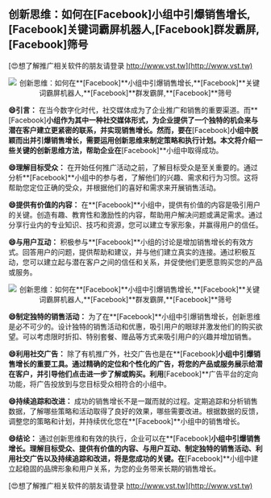 ## **创新思维：如何在**[Facebook]**小组中引爆销售增长,**[Facebook]**关键词霸屏机器人,**[Facebook]**群发霸屏,**[Facebook]**筛号**

[😍想了解推广相关软件的朋友请登录 http://www.vst.tw](http://www.vst.tw)

 <center><img src="https://vst.tw/MP4/tuiguang/png/7.png" alt="创新思维：如何在**[Facebook]**小组中引爆销售增长,**[Facebook]**关键词霸屏机器人,**[Facebook]**群发霸屏,**[Facebook]**筛号"></center>

**😄引言：**
在当今数字化时代，社交媒体成为了企业推广和销售的重要渠道。而**[Facebook]**小组作为其中一种社交媒体形式，为企业提供了一个独特的机会来与潜在客户建立更紧密的联系，并实现销售增长。然而，要在**[Facebook]**小组中脱颖而出并引爆销售增长，需要运用创新思维来制定策略和执行计划。本文将介绍一些关键的创新思维方法，帮助企业在**[Facebook]**小组中取得成功。

**😄理解目标受众：**
在开始任何推广活动之前，了解目标受众是至关重要的。通过分析**[Facebook]**小组中的参与者，了解他们的兴趣、需求和行为习惯。这将帮助您定位正确的受众，并根据他们的喜好和需求来开展销售活动。

**😄提供有价值的内容：**
在**[Facebook]**小组中，提供有价值的内容是吸引用户的关键。创造有趣、教育性和激励性的内容，帮助用户解决问题或满足需求。通过分享行业内的专业知识、技巧和资源，您可以建立专家形象，并赢得用户的信任。

**😄与用户互动：**
积极参与**[Facebook]**小组的讨论是增加销售增长的有效方式。回答用户的问题，提供帮助和建议，并与他们建立真实的连接。通过积极互动，您可以建立起与潜在客户之间的信任和关系，并促使他们更愿意购买您的产品或服务。

 <center><img src="https://vst.tw/MP4/tuiguang/png/5.png" alt="创新思维：如何在**[Facebook]**小组中引爆销售增长,**[Facebook]**关键词霸屏机器人,**[Facebook]**群发霸屏,**[Facebook]**筛号"></center>

**😄制定独特的销售活动：**
为了在**[Facebook]**小组中引爆销售增长，创新思维是必不可少的。设计独特的销售活动和优惠，吸引用户的眼球并激发他们的购买欲望。可以考虑限时折扣、特别套餐、赠品等方式来吸引用户的兴趣并增加销售。

**😄利用社交广告：**
除了有机推广外，社交广告也是在**[Facebook]**小组中引爆销售增长的重要工具。通过精确的定位和个性化的广告，将您的产品或服务展示给潜在客户，并引导他们点击进一步了解或购买。利用**[Facebook]**广告平台的定向功能，将广告投放到与您目标受众相符合的小组中。

**😄持续追踪和改进：**
成功的销售增长不是一蹴而就的过程。定期追踪和分析销售数据，了解哪些策略和活动取得了良好的效果，哪些需要改进。根据数据的反馈，调整您的策略和计划，并持续优化您在**[Facebook]**小组中的销售增长。

**😄结论：**
通过创新思维和有效的执行，企业可以在**[Facebook]**小组中引爆销售增长。理解目标受众、提供有价值的内容、与用户互动、制定独特的销售活动、利用社交广告以及持续追踪和改进，将是您成功的关键。在**[Facebook]**小组中建立起稳固的品牌形象和用户关系，为您的业务带来长期的销售增长。

[😍想了解推广相关软件的朋友请登录 http://www.vst.tw](http://www.vst.tw)



